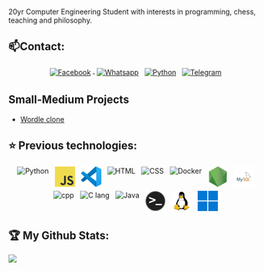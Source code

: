 20yr Computer Engineering Student with interests in programming, chess, teaching and philosophy.

## 📫Contact:
<p align="center">
 <a href="https://www.facebook.com/hros19" target="_blank" rel="noopener noreferrer"> <img src="https://raw.githubusercontent.com/hros19/images/main/facebook-svgrepo-com.svg?token=GHSAT0AAAAAABRYHU2LL3I3CASU3N64DV42YRH3W2Q" alt="Facebook" height="80" style="vertical-align:top; margin:4px"> </a>
 <a href="https://wa.me/qr/R6FPT5I65AH4k1" target="_blank" rel="noopener noreferrer"> <img src="https://raw.githubusercontent.com/hros19/images/main/whatsapp-svgrepo-com.svg?token=GHSAT0AAAAAABRYHU2LLFKMLGSKKTLQXWCAYRH3SCA" alt="Whatsapp" height="80" style="vertical-align:top; margin:4px"></a>
 <a href="mailto:rostrhan@outlook.com"> <img src="https://raw.githubusercontent.com/hros19/images/main/email-svgrepo-com.svg?token=GHSAT0AAAAAABRYHU2KKGBPJCO3I7ZNP4XMYRH3FIQ" alt="Python" height="80" style="vertical-align:top; margin:4px"></a> 
  <a href="https://t.me/hros19" target="_blank" rel="noopener noreferrer"> <img src="https://raw.githubusercontent.com/hros19/images/main/telegram-svgrepo-com.svg?token=GHSAT0AAAAAABRYHU2KS26FAF4DSWTWKK42YRH3YSA" alt="Telegram" height="80" style="vertical-align:top; margin:4px"> </a>
</p>

## Small-Medium Projects

- [Wordle clone](https://hros19.github.io/Wordle/)

## :star: Previous technologies:

<p align="center">
<img src="https://raw.githubusercontent.com/hros19/images/main/python-seeklogo.com.svg?token=GHSAT0AAAAAABRYHU2LW6IYRGJEHKNOT67UYRH2EDA" alt="Python" height="40" style="vertical-align:top; margin:4px">
<img src="https://raw.githubusercontent.com/github/explore/80688e429a7d4ef2fca1e82350fe8e3517d3494d/topics/javascript/javascript.png" alt="Javascript" height="40" style="vertical-align:top; margin:4px">
<img src="https://raw.githubusercontent.com/github/explore/80688e429a7d4ef2fca1e82350fe8e3517d3494d/topics/visual-studio-code/visual-studio-code.png" alt="VS Code" height="40" style="vertical-align:top; margin:4px">
<img src="https://raw.githubusercontent.com/hros19/images/main/html5-without-wordmark-color.svg?token=GHSAT0AAAAAABRYHU2LVMO3H2DMKECSAUTSYRH2K7A" alt="HTML" height="40" style="vertical-align:top; margin:4px">
<img src="https://raw.githubusercontent.com/hros19/images/main/css-3-seeklogo.com.svg?token=GHSAT0AAAAAABRYHU2L7WCSELHBCTK67CZQYRH2TVA" alt="CSS" height="40" style="vertical-align:top; margin:4px">
 <img src="https://raw.githubusercontent.com/hros19/images/main/docker-seeklogo.com.svg?token=GHSAT0AAAAAABRYHU2LUWKZORLSN74F2BSUYRH2WKQ" alt="Docker" height="40" style="vertical-align:top; margin:4px">
<img src="https://raw.githubusercontent.com/github/explore/80688e429a7d4ef2fca1e82350fe8e3517d3494d/topics/nodejs/nodejs.png" alt="NodeJS" height="40" style="vertical-align:top; margin:4px">
<img src="https://raw.githubusercontent.com/github/explore/80688e429a7d4ef2fca1e82350fe8e3517d3494d/topics/mysql/mysql.png" alt="MySQL" height="40" style="vertical-align:top; margin:4px">
 <img src="https://raw.githubusercontent.com/hros19/images/main/c-seeklogo.com.svg?token=GHSAT0AAAAAABRYHU2KQW2GYADVKD6S2SUGYRH2NYQ" alt="cpp" height="40" style="vertical-align:top; margin:4px">
<img src="https://raw.githubusercontent.com/hros19/images/main/c-programming-language-seeklogo.com.svg?token=GHSAT0AAAAAABRYHU2LMY675TVW747LUEDMYRH2OWA" alt="C lang" height="40" style="vertical-align:top; margin:4px">
<img src="https://raw.githubusercontent.com/hros19/images/main/java-seeklogo.com.svg?token=GHSAT0AAAAAABRYHU2LZD5GAEG6Q7JVN3O6YRH2SNQ" alt="Java" height="40" style="vertical-align:top; margin:4px">
<img src="https://raw.githubusercontent.com/github/explore/80688e429a7d4ef2fca1e82350fe8e3517d3494d/topics/terminal/terminal.png" alt="Terminal" height="40" style="vertical-align:top; margin:4px">
<img src="https://raw.githubusercontent.com/github/explore/80688e429a7d4ef2fca1e82350fe8e3517d3494d/topics/linux/linux.png" alt="Linux" height="40" style="vertical-align:top; margin:4px" alt="Windows" height="40" style="vertical-align:top; margin:4px">
<img src="https://raw.githubusercontent.com/github/explore/80688e429a7d4ef2fca1e82350fe8e3517d3494d/topics/windows/windows.png" alt="Windows" height="40" style="vertical-align:top; margin:4px">
</p>

## :trophy: My Github Stats:

<div>
<a href="https://github-readme-stats.vercel.app/api?username=CharalambosIoannou&theme=tokyonight">
  <img  align="left" src="https://github-readme-stats.vercel.app/api?username=hros19&count_private=true&show_icons=true&theme=tokyonight" />
</a>
